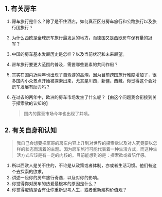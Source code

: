 ## 1. 有关房车

1. 房车旅行是什么？除了是不住酒店，如何真正区分房车旅行和公路旅行以及旅行团旅行？

2. 为什么西欧是全球房车旅行最发达的地方，而德国又是西欧房车保有量的冠军？

3. 中国的房车基本发展历史是怎样？以及当前状况和未来展望。

4. 房车旅行要更大范围的普及，需要哪些要素的共同作用？

5. 其实在国内近两年也出现了自驾游的高潮，因为目前跨国旅行难度增加了，很多国内小众景点开始被探索出来，尤其是川西，新疆，西藏。你觉得这个会对房车发展有助力吗？

6. 在过去的两年中，欧洲的房车市场发生了什么呢？【由这个问题我会衔接到关于探索欲的认知的】

   >国内的露营市场今年也出现了井喷。

## 2. 有关自身和认知

>我自己会想要把军哥的房车内容上升到对世界的探索欲以及对人究竟要以怎样的状态而活着的主题。因为房车旅行可能代表着一种生活方式，而这种生活方式应该是有一定的内核的。目前能想到的是：探索欲或者陪伴感。

1. 所以西欧人是关不住的，不论是从政策或者体制，亦或者生活习惯。他们有这个去探索的欲求。
2. 讲述一段你的房车旅行奇遇，以及对你的影响。
3. 你觉得你对房车的热爱最根本的原因是什么？
4. 你觉得疫情是否有让你重新思考人生，或者重新建构价值观？



